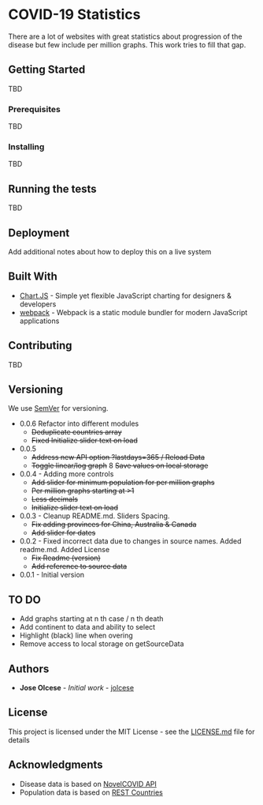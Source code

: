 # COVID-19 Statistics

There are a lot of websites with great statistics about progression of the disease but few include per million graphs. This work tries to fill that gap.

## Getting Started

TBD

### Prerequisites

TBD

### Installing

TBD

## Running the tests

TBD

## Deployment

Add additional notes about how to deploy this on a live system

## Built With

* [Chart.JS](https://www.chartjs.org/) - Simple yet flexible JavaScript charting for designers & developers
* [webpack](https://webpack.js.org/) - Webpack is a static module bundler for modern JavaScript applications

## Contributing

TBD

## Versioning

We use [SemVer](http://semver.org/) for versioning.

* 0.0.6 Refactor into different modules
  * ~~Deduplicate countries array~~
  * ~~Fixed Initialize slider text on load~~
* 0.0.5
  * ~~Address new API option ?lastdays=365 / Reload Data~~
  * ~~Toggle linear/log graph~~
  8 ~~Save values on local storage~~
* 0.0.4 - Adding more controls
  * ~~Add slider for minimum population for per million graphs~~
  * ~~Per million graphs starting at >1~~
  * ~~Less decimals~~
  * ~~Initialize slider text on load~~
* 0.0.3 - Cleanup README.md. Sliders Spacing.
  * ~~Fix adding provinces for China, Australia & Canada~~
  * ~~Add slider for dates~~
* 0.0.2 - Fixed incorrect data due to changes in source names. Added readme.md. Added License
  * ~~Fix Readme (version)~~
  * ~~Add reference to source data~~
* 0.0.1 - Initial version

## TO DO
* Add graphs starting at n th case / n th death
* Add continent to data and ability to select
* Highlight (black) line when overing
* Remove access to local storage on getSourceData

## Authors

* **Jose Olcese** - *Initial work* - [jolcese](https://github.com/jolcese)

## License

This project is licensed under the MIT License - see the [LICENSE.md](LICENSE.md) file for details

## Acknowledgments

* Disease data is based on [NovelCOVID API](https://github.com/novelcovid/api)
* Population data is based on [REST Countries](https://restcountries.eu)
